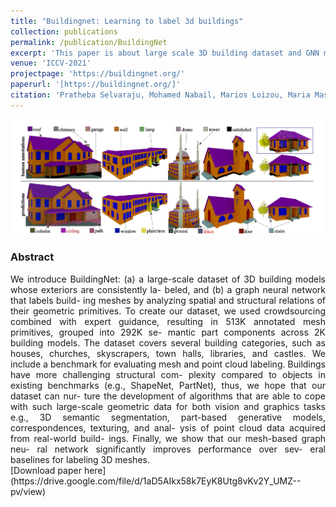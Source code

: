 ```yaml
---
title: "Buildingnet: Learning to label 3d buildings"
collection: publications
permalink: /publication/BuildingNet
excerpt: 'This paper is about large scale 3D building dataset and GNN model for part labelling.'
venue: 'ICCV-2021'
projectpage: 'https://buildingnet.org/'
paperurl: '[https://buildingnet.org/]'
citation: 'Pratheba Selvaraju, Mohamed Nabail, Marios Loizou, Maria Maslioukova, Melinos Averkiou, Andreas Andreou, Siddhartha Chaudhuri, Evangelos Kalogerakis (2021). &quot;Buildingnet: Learning to label 3d buildings.&quot; <i>ICCV</i>.'
---
```

<img src = '../images/BuildingNet.png'>
<div style="text-align: justify">
<h3>Abstract</h3>
We introduce BuildingNet: (a) a large-scale dataset of 3D building models whose exteriors are consistently la- beled, and (b) a graph neural network that labels build- ing meshes by analyzing spatial and structural relations of their geometric primitives. To create our dataset, we used crowdsourcing combined with expert guidance, resulting in 513K annotated mesh primitives, grouped into 292K se- mantic part components across 2K building models. The dataset covers several building categories, such as houses, churches, skyscrapers, town halls, libraries, and castles. We include a benchmark for evaluating mesh and point cloud labeling. Buildings have more challenging structural com- plexity compared to objects in existing benchmarks (e.g., ShapeNet, PartNet), thus, we hope that our dataset can nur- ture the development of algorithms that are able to cope with such large-scale geometric data for both vision and graphics tasks e.g., 3D semantic segmentation, part-based generative models, correspondences, texturing, and anal- ysis of point cloud data acquired from real-world build- ings. Finally, we show that our mesh-based graph neu- ral network significantly improves performance over sev- eral baselines for labeling 3D meshes.
</div>
[Download paper here](https://drive.google.com/file/d/1aD5AIkx58k7EyK8Utg8vKv2Y_UMZ--pv/view)
